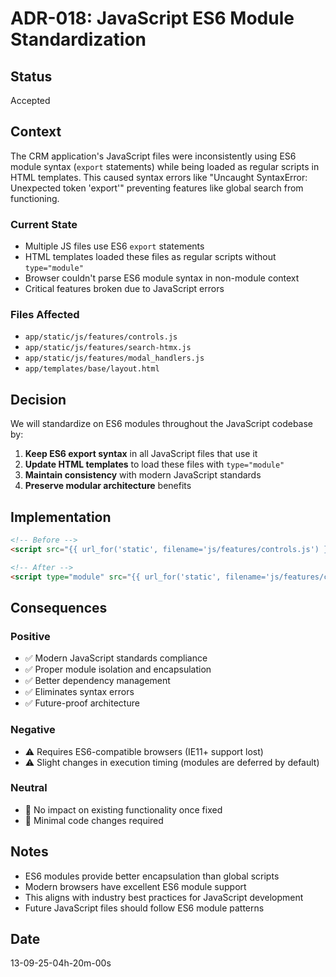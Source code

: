 # ADR-018: JavaScript ES6 Module Standardization

## Status
Accepted

## Context
The CRM application's JavaScript files were inconsistently using ES6 module syntax (`export` statements) while being loaded as regular scripts in HTML templates. This caused syntax errors like "Uncaught SyntaxError: Unexpected token 'export'" preventing features like global search from functioning.

### Current State
- Multiple JS files use ES6 `export` statements
- HTML templates loaded these files as regular scripts without `type="module"`
- Browser couldn't parse ES6 module syntax in non-module context
- Critical features broken due to JavaScript errors

### Files Affected
- `app/static/js/features/controls.js`
- `app/static/js/features/search-htmx.js`
- `app/static/js/features/modal_handlers.js`
- `app/templates/base/layout.html`

## Decision
We will standardize on ES6 modules throughout the JavaScript codebase by:

1. **Keep ES6 export syntax** in all JavaScript files that use it
2. **Update HTML templates** to load these files with `type="module"`
3. **Maintain consistency** with modern JavaScript standards
4. **Preserve modular architecture** benefits

## Implementation
```html
<!-- Before -->
<script src="{{ url_for('static', filename='js/features/controls.js') }}"></script>

<!-- After -->
<script type="module" src="{{ url_for('static', filename='js/features/controls.js') }}"></script>
```

## Consequences

### Positive
- ✅ Modern JavaScript standards compliance
- ✅ Proper module isolation and encapsulation
- ✅ Better dependency management
- ✅ Eliminates syntax errors
- ✅ Future-proof architecture

### Negative
- ⚠️ Requires ES6-compatible browsers (IE11+ support lost)
- ⚠️ Slight changes in execution timing (modules are deferred by default)

### Neutral
- 📝 No impact on existing functionality once fixed
- 📝 Minimal code changes required

## Notes
- ES6 modules provide better encapsulation than global scripts
- Modern browsers have excellent ES6 module support
- This aligns with industry best practices for JavaScript development
- Future JavaScript files should follow ES6 module patterns

## Date
13-09-25-04h-20m-00s